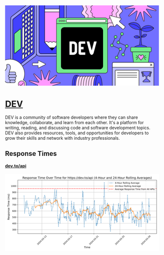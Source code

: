 [![Visit DEV](imagePreview.png)](https://dev.to)

# [DEV](https://dev.to)

DEV is a community of software developers where they can share knowledge, collaborate, and learn from each other. It's a platform for writing, reading, and discussing code and software development topics. DEV also provides resources, tools, and opportunities for developers to grow their skills and network with industry professionals.

## Response Times

#### [dev.to/api](https://dev.to/api)

![dev.to/api](response-time-charts/6465762e746f2f617069.svg)
